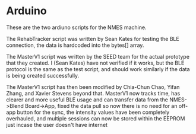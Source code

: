 # Arduino

These are the two ardiuno scripts for the NMES machine. 

The RehabTracker script was written by Sean Kates for testing the BLE connection, the data is hardcoded into the bytes[] array.

The MasterV1 script was written by the SEED team for the actual prototype that they created. I (Sean Kates) have not verified if it works, but the BLE protocol is the same as the test script, and should work similarly if the data is being created successfully.

The MasterV1 script has then been modified by Chia-Chun Chao, Yifan Zhang, and Xavier Stevens beyond that. MasterV1 now tracks time, has clearer and more useful BLE usage and can transfer data from the NMES->Blend Board->App, fixed the data pull so now there is no need for an off-app button for the sync, the intensity values have been completely overhauled, and multiple sessions can now be stored within the EEPROM just incase the user doesn't have internet

